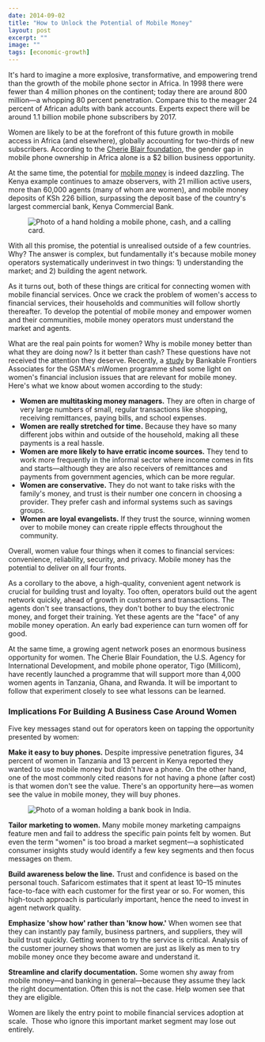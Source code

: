 ```yaml
---
date: 2014-09-02
title: "How to Unlock the Potential of Mobile Money"
layout: post
excerpt: ""
image: ""
tags: [economic-growth]
---
```

<p>It's hard to imagine a more explosive, transformative, and empowering trend than the growth of the mobile phone sector in Africa. In 1998 there were fewer than 4 million phones on the continent; today there are around 800 million—a whopping 80 percent penetration. Compare this to the meager 24 percent of African adults with bank accounts. Experts expect there will be around 1.1 billion mobile phone subscribers by 2017.</p><p>Women are likely to be at the forefront of this future growth in mobile access in Africa (and elsewhere), globally accounting for two-thirds of new subscribers. According to the <a href="http://www.cherieblairfoundation.org/women-and-mobile-a-global-opportunity/">Cherie Blair foundation</a>, the gender gap in mobile phone ownership in Africa alone is a $2 billion business opportunity.</p><p>At the same time, the potential for <a href="http://dai.tc/13YHMQh">mobile money</a> is indeed dazzling. The Kenya example continues to amaze observers, with 21 million active users, more than 60,000 agents (many of whom are women), and mobile money deposits of KSh 226 billion, surpassing the deposit base of the country's largest commercial bank, Kenya Commercial Bank.</p><figure class="kg-card kg-image-card"><img src="https://pubs.ghost.io/uploads/whiteafrican-3.jpg" class="kg-image" alt="Photo of a hand holding a mobile phone, cash, and a calling card." loading="lazy" title="Photo Credit: flickr.com/photos/whiteafrican"></figure><p>With all this promise, the potential is unrealised outside of a few countries. Why? The answer is complex, but fundamentally it's because mobile money operators systematically underinvest in two things: 1) understanding the market; and 2) building the agent network.</p><p>As it turns out, both of these things are critical for connecting women with mobile financial services. Once we crack the problem of women's access to financial services, their households and communities will follow shortly thereafter. To develop the potential of mobile money and empower women and their communities, mobile money operators must understand the market and agents.</p><p>What are the real pain points for women? Why is mobile money better than what they are doing now? Is it better than cash? These questions have not received the attention they deserve. Recently, a <a href="http://www.gsma.com/mobilefordevelopment/unlocking-the-potential">study</a> by Bankable Frontiers Associates for the GSMA's mWomen programme shed some light on women's financial inclusion issues that are relevant for mobile money. Here's what we know about women according to the study:</p><ul><li><strong>Women are multitasking money managers.</strong> They are often in charge of very large numbers of small, regular transactions like shopping, receiving remittances, paying bills, and school expenses.</li><li><strong>Women are really stretched for time.</strong> Because they have so many different jobs within and outside of the household, making all these payments is a real hassle.</li><li><strong>Women are more likely to have erratic income sources.</strong> They tend to work more frequently in the informal sector where income comes in fits and starts—although they are also receivers of remittances and payments from government agencies, which can be more regular.</li><li><strong>Women are conservative.</strong> They do not want to take risks with the family's money, and trust is their number one concern in choosing a provider. They prefer cash and informal systems such as savings groups.</li><li><strong>Women are loyal evangelists.</strong> If they trust the source, winning women over to mobile money can create ripple effects throughout the community.</li></ul><p>Overall, women value four things when it comes to financial services: convenience, reliability, security, and privacy. Mobile money has the potential to deliver on all four fronts.</p><p>As a corollary to the above, a high-quality, convenient agent network is crucial for building trust and loyalty. Too often, operators build out the agent network quickly, ahead of growth in customers and transactions. The agents don't see transactions, they don't bother to buy the electronic money, and forget their training. Yet these agents are the "face" of any mobile money operation. An early bad experience can turn women off for good.</p><p>At the same time, a growing agent network poses an enormous business opportunity for women. The Cherie Blair Foundation, the U.S. Agency for International Development, and mobile phone operator, Tigo (Millicom), have recently launched a programme that will support more than 4,000 women agents in Tanzania, Ghana, and Rwanda. It will be important to follow that experiment closely to see what lessons can be learned.</p><h3 id="implications-for-building-a-business-case-around-women">Implications For Building A Business Case Around Women</h3><p>Five key messages stand out for operators keen on tapping the opportunity presented by women:</p><p><strong>Make it easy to buy phones.</strong> Despite impressive penetration figures, 34 percent of women in Tanzania and 13 percent in Kenya reported they wanted to use mobile money but didn't have a phone. On the other hand, one of the most commonly cited reasons for not having a phone (after cost) is that women don't see the value. There's an opportunity here—as women see the value in mobile money, they will buy phones.</p><figure class="kg-card kg-image-card"><img src="https://pubs.ghost.io/uploads/mckaysavage-1.jpg" class="kg-image" alt="Photo of a woman holding a bank book in India." loading="lazy" title="Photo Credit: flickr.com/photos/mckaysavage"></figure><p><strong>Tailor marketing to women.</strong> Many mobile money marketing campaigns feature men and fail to address the specific pain points felt by women. But even the term "women" is too broad a market segment—a sophisticated consumer insights study would identify a few key segments and then focus messages on them.</p><p><strong>Build awareness below the line.</strong> Trust and confidence is based on the personal touch. Safaricom estimates that it spent at least 10–15 minutes face-to-face with each customer for the first year or so. For women, this high-touch approach is particularly important, hence the need to invest in agent network quality.</p><p><strong>Emphasize 'show how' rather than 'know how.'</strong> When women see that they can instantly pay family, business partners, and suppliers, they will build trust quickly. Getting women to try the service is critical. Analysis of the customer journey shows that women are just as likely as men to try mobile money once they become aware and understand it.</p><p><strong>Streamline and clarify documentation.</strong> Some women shy away from mobile money—and banking in general—because they assume they lack the right documentation. Often this is not the case. Help women see that they are eligible.</p><p>Women are likely the entry point to mobile financial services adoption at scale.  Those who ignore this important market segment may lose out entirely.</p>
  